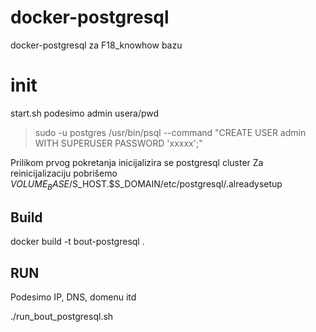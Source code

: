 # docker-postgresql
docker-postgresql za  F18_knowhow bazu 

# init
start.sh podesimo admin usera/pwd 
 > sudo -u postgres  /usr/bin/psql --command "CREATE USER admin  WITH SUPERUSER PASSWORD 'xxxxx';" 

Prilikom prvog pokretanja inicijalizira se postgresql cluster
Za reinicijalizaciju pobrišemo $VOLUME_BASE/$S_HOST.$S_DOMAIN/etc/postgresql/.alreadysetup

## Build 

docker build -t bout-postgresql .

## RUN 
Podesimo IP, DNS, domenu itd 

./run_bout_postgresql.sh
